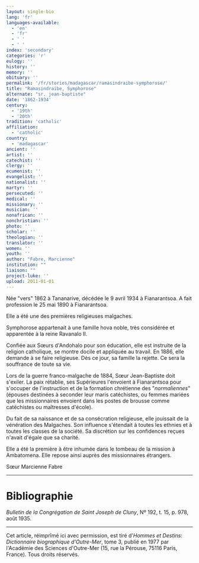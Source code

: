 ```yaml
---
layout: single-bio
lang: 'fr'
languages-available:
  - 'en'
  - 'fr'
  - ' '
  - ' '
index: 'secondary'
categories: 'r'
eulogy: ''
history: ''
memory: ''
obituary: ''
permalink: '/fr/stories/madagascar/ramasindraibe-symphorose/'
title: "Ramasindraibe, Symphorose"
alternate: "sr. jean-baptiste"
date: '1862-1934'
century:
  - '19th'
  - '20th'
tradition: 'catholic'
affiliation:
  - 'catholic'
country:
  - 'madagascar'
ancient: ''
artist: ''
catechist: ''
clergy: ''
ecumenist: ''
evangelist: ''
nationalist: ''
martyr: ''
persecuted: ''
medical: ''
missionary: ''
musician: ''
nonafrican: ''
nonchristian: ''
photo: ''
scholar: ''
theologian: ''
translator: ''
women: ''
youth: ''
author: "Fabre, Marcienne"
institution: ""
liaison: ""
project-luke: ''
upload: 2011-01-01
---
```




Née "vers" 1862 à Tananarive, décédée le 9 avril 1934 à Fianarantsoa. A fait profession le 25 mai 1890 à Fianarantsoa.

Elle a été une des premières religieuses malgaches.

Symphorose appartenait à une famille hova noble, très considérée et apparentée à la reine Ravanalo II.

Confiée aux Sœurs d'Andohalo pour son éducation, elle est instruite de la religion catholique, se montre docile et appliquée au travail. En 1886, elle demande à se faire religieuse. Dès ce jour, sa famille la rejette. Ce sera la souffrance de toute sa vie.

Lors de la guerre franco-malgache de 1884, Sœur Jean-Baptiste doit s'exiler. La paix rétablie, ses Supérieures l'envoient à Fianarantsoa pour s'occuper de l'instruction et de la formation chrétienne des "*normaliennes*" (épouses destinées à seconder leur maris catéchistes, ou femmes mariées que les missionnaires envoient dans les postes de brousse comme catéchistes ou maîtresses d'école).

Du fait de sa naissance et de sa consécration religieuse, elle jouissait de la vénération des Malgaches. Son influence s'étendait à toutes les ethnies et à toutes les classes de la société. Sa discrétion sur les confidences reçues n'avait d'égale que sa charité.

Elle a été la première à être inhumée dans le tombeau de la mission à Ambatomena. Elle repose ainsi auprès des missionnaires étrangers.

Sœur Marcienne Fabre

---

# Bibliographie

*Bulletin de la Congrégation de Saint Joseph de Cluny*, Nº 192, t. 15, p. 978, août 1935.

---

Cet article, réimprîmé ici avec permission, est tiré d'*Hommes et Destins: Dictionnaire biographique d'Outre-Mer*, tome 3, publié en 1977 par l'Académie des Sciences d'Outre-Mer (15, rue la Pérouse, 75116 Paris, France). Tous droits réservés.